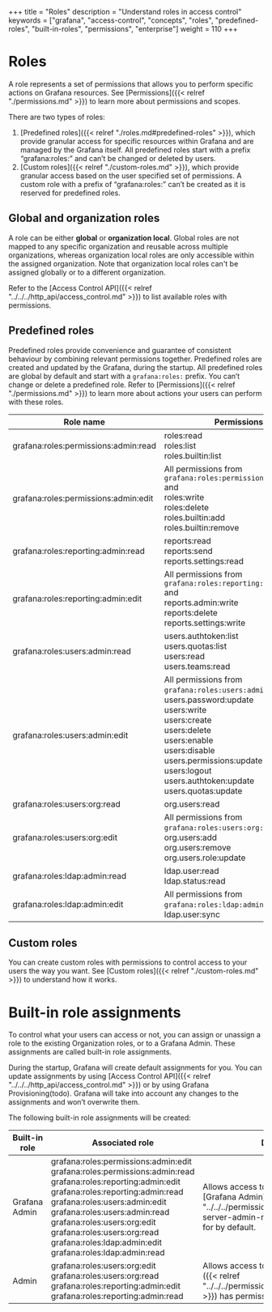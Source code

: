 +++
title = "Roles"
description = "Understand roles in access control"
keywords = ["grafana", "access-control", "concepts", "roles", "predefined-roles", "built-in-roles", "permissions", "enterprise"]
weight = 110
+++

# Roles

A role represents a set of permissions that allows you to perform specific actions on Grafana resources. See [Permissions]({{< relref "./permissions.md" >}}) to learn more about permissions and scopes.

There are two types of roles:
1. [Predefined roles]({{< relref "./roles.md#predefined-roles" >}}), which provide granular access for specific resources within Grafana and are managed by the Grafana itself. All predefined roles start with a prefix “grafana:roles:” and can’t be changed or deleted by users.
1. [Custom roles]({{< relref "./custom-roles.md" >}}), which provide granular access based on the user specified set of permissions. A custom role with a prefix of “grafana:roles:” can’t be created as it is reserved for predefined roles.

## Global and organization roles

A role can be either **global** or **organization local**. Global roles are not mapped to any specific organization and reusable across multiple organizations, whereas organization local roles are only accessible within the assigned organization. 
Note that organization local roles can't be assigned globally or to a different organization.  

Refer to the [Access Control API]({{< relref "../../../http_api/access_control.md" >}}) to list available roles with permissions.

## Predefined roles

Predefined roles provide convenience and guarantee of consistent behaviour by combining relevant permissions together. Predefined roles are created and updated by the Grafana, during the startup.
All predefined roles are global by default and start with a `grafana:roles:` prefix. You can’t change or delete a predefined role. Refer to [Permissions]({{< relref "./permissions.md" >}}) to learn more about actions your users can perform with these roles.

Role name | Permissions | Description
--- | --- | ---
grafana:roles:permissions:admin:read | roles:read<br>roles:list<br>roles.builtin:list |
grafana:roles:permissions:admin:edit | All permissions from `grafana:roles:permissions:admin:read` and <br>roles:write<br>roles:delete<br>roles.builtin:add<br>roles.builtin:remove |
grafana:roles:reporting:admin:read | reports:read<br>reports:send<br>reports.settings:read | 
grafana:roles:reporting:admin:edit | All permissions from `grafana:roles:reporting:admin:read` and <br>reports.admin:write<br>reports:delete<br>reports.settings:write | 
grafana:roles:users:admin:read | users.authtoken:list<br>users.quotas:list<br>users:read<br>users.teams:read |
grafana:roles:users:admin:edit | All permissions from `grafana:roles:users:admin:read` and <br>users.password:update<br>users:write<br>users:create<br>users:delete<br>users:enable<br>users:disable<br>users.permissions:update<br>users:logout<br>users.authtoken:update<br>users.quotas:update |
grafana:roles:users:org:read | org.users:read |
grafana:roles:users:org:edit | All permissions from `grafana:roles:users:org:read` and <br>org.users:add<br>org.users:remove<br>org.users.role:update |
grafana:roles:ldap:admin:read | ldap.user:read<br>ldap.status:read |
grafana:roles:ldap:admin:edit | All permissions from `grafana:roles:ldap:admin:read` and <br>ldap.user:sync |

## Custom roles

You can create custom roles with permissions to control access to your users the way you want. 
See [Custom roles]({{< relref "./custom-roles.md" >}}) to understand how it works.

# Built-in role assignments

To control what your users can access or not, you can assign or unassign a role to the existing Organization roles, or to a Grafana Admin. These assignments are called built-in role assignments.

During the startup, Grafana will create default assignments for you. You can update assignments by using [Access Control API]({{< relref "../../../http_api/access_control.md" >}}) or by using Grafana Provisioning(todo). Grafana will take into account any changes to the assignments and won’t overwrite them.

The following built-in role assignments will be created:

Built-in role | Associated role | Description
--- | --- | ---
Grafana Admin | grafana:roles:permissions:admin:edit<br>grafana:roles:permissions:admin:read<br>grafana:roles:reporting:admin:edit<br>grafana:roles:reporting:admin:read<br>grafana:roles:users:admin:edit<br>grafana:roles:users:admin:read<br>grafana:roles:users:org:edit<br>grafana:roles:users:org:read<br>grafana:roles:ldap:admin:edit<br>grafana:roles:ldap:admin:read | Allows access to resources which [Grafana Admin]({{< relref "../../../permissions/_index.md#grafana-server-admin-role" >}}) has permissions for by default.
Admin | grafana:roles:users:org:edit<br>grafana:roles:users:org:read<br>grafana:roles:reporting:admin:edit<br>grafana:roles:reporting:admin:read | Allows access to resource which [Admin]({{< relref "../../../permissions/organization_roles.md" >}}) has permissions for by default.

